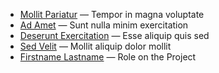 - [Mollit Pariatur](mailto:mollit-pariatur@example.com) &mdash; Tempor in magna voluptate
- [Ad Amet](mailto:ad-amet@example.com) &mdash; Sunt nulla minim exercitation
- [Deserunt Exercitation](mailto:deserunt-exercitation@example.com) &mdash; Esse aliquip quis sed
- [Sed Velit](mailto:sed-velit@example.com) &mdash; Mollit aliquip dolor mollit
- [Firstname Lastname](mailto:firstname-lastname@example.com) &mdash; Role on the Project

